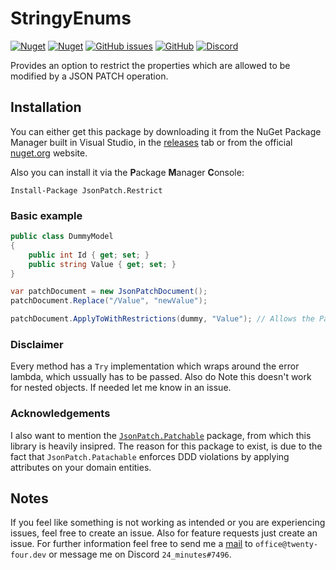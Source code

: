# StringyEnums

<a href="https://www.nuget.org/packages/JsonPatch.Restrict"><img alt="Nuget" src="https://img.shields.io/nuget/v/JsonPatch.Restrict"></a> <a href="https://www.nuget.org/packages/JsonPatch.Restrict"><img alt="Nuget" src="https://img.shields.io/nuget/dt/JsonPatch.Restrict"></a> <a href="https://github.com/TwentyFourMinutes/JsonPatch.Restrict/issues"><img alt="GitHub issues" src="https://img.shields.io/github/issues-raw/TwentyFourMinutes/JsonPatch.Restrict"></a> <a href="https://github.com/TwentyFourMinutes/JsonPatch.Restrict/blob/master/LICENSE"><img alt="GitHub" src="https://img.shields.io/github/license/TwentyFourMinutes/JsonPatch.Restrict"></a> <a href="https://discordapp.com/invite/EYKxkce"><img alt="Discord" src="https://discordapp.com/api/guilds/275377268728135680/widget.png"></a>

Provides an option to restrict the properties which are allowed to be modified by a JSON PATCH operation.

## Installation

You can either get this package by downloading it from the NuGet Package Manager built in Visual Studio, in the [releases](https://github.com/TwentyFourMinutes/JsonPatch.Restrict/releases) tab or from the official [nuget.org](https://www.nuget.org/packages/JsonPatch.Restrict) website. 

Also you can install it via the **P**ackage **M**anager **C**onsole:

```
Install-Package JsonPatch.Restrict
```

### Basic example

```c#
public class DummyModel
{
    public int Id { get; set; }
    public string Value { get; set; }
}

var patchDocument = new JsonPatchDocument();
patchDocument.Replace("/Value", "newValue");

patchDocument.ApplyToWithRestrictions(dummy, "Value"); // Allows the Patch to only modify the Value property. This argument takes an array.
```
### Disclaimer

Every method has a `Try` implementation which wraps around the error lambda, which ussually has to be passed. Also do Note this doesn't work for nested objects. If needed let me know in an issue.  

### Acknowledgements

I also want to mention the [`JsonPatch.Patchable`](https://github.com/Labradoratory/JsonPatch.Patchable) package, from which this library is heavily insipred. The reason for this package to exist, is due to the fact that `JsonPatch.Patachable` enforces DDD violations by applying attributes on your domain entities.

## Notes

If you feel like something is not working as intended or you are experiencing issues, feel free to create an issue. Also for feature requests just create an issue. For further information feel free to send me a [mail](mailto:office@twenty-four.dev) to `office@twenty-four.dev` or message me on Discord `24_minutes#7496`.
